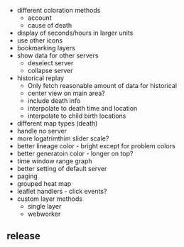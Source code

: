 - different coloration methods
  - account
  - cause of death
- display of seconds/hours in larger units
- use other icons
- bookmarking layers
- show data for other servers
  - deselect server
  - collapse server
- historical replay
  - Only fetch reasonable amount of data for historical
  - center view on main area?
  - include death info
  - interpolate to death time and location
  - interpolate to child birth locations
- different map types (death)
- handle no server
- more logatrimthim slider scale?
- better lineage color - bright except for problem colors
- better generatoin color - longer on top?
- time window range graph
- better setting of default server
- paging
- grouped heat map
- leaflet handlers - click events?
- custom layer methods
  - single layer
  - webworker

## release
